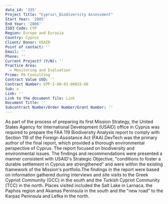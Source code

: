 ```yaml
---
data_id: '335'
Project Title: "Cyprus\_Biodiversity Assessment"
Start Year: '2005'
End Year: '2006'
ISO3 Code: CYP
Region: Europe and Eurasia
Country: Cyprus
Client/ Donor: USAID
Point of contact: ''
Email: ''
Phone: ''
Current Project? (Y/N): ''
Practice Area:
  - Monitoring and Evaluation
Prime: PA Consulting
Contract Value USD: ''
Contract Number: EPP-I-00-03-00015-00
Sub: x
Link: ''
Link to the document file: Link
Document Title: ''
Subcontract Number/Order Number/Grant Number: ''
---
```

As part of the process of preparing its first Mission Strategy, the United States Agency for International Development (USAID) office in Cyprus was required to prepare the FAA 119 Biodiversity Analysis report to comply with Section 119 of the Foreign Assistance Act (FAA).DevTech was the primary author of the final report, which provided a thorough environmental perspective of Cyprus. The report focused on biodiversity and environmental issues. The findings and recommendations were presented a manner consistent with USAID's Strategic Objective, \"conditions to foster a durable settlement in Cyprus are strengthened\" and were within the existing framework of the Mission's portfolio.The findings in the report were based on information gathered during interviews and site visits to the Greek Cypriot Community (GCC) in the south and the Turkish Cypriot Community (TCC) in the north. Places visited included the Salt Lake in Larnaca, the Paphos region and Akamas Peninsula in the south and the \"new road\" to the Karpaz Peninsula and Lefka in the north.
